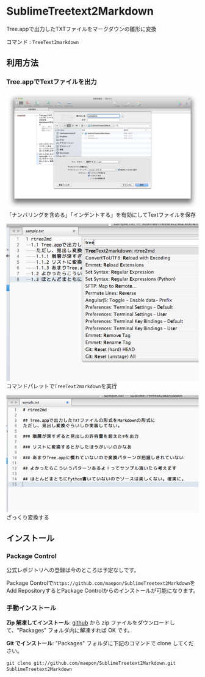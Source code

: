 SublimeTreetext2Markdown
========================

Tree.appで出力したTXTファイルをマークダウンの雛形に変換

コマンド
: ```TreeText2markdown```

## 利用方法

### Tree.appでTextファイルを出力

![STEP1](./step1.png)<br>「ナンバリングを含める」「インデントする」を有効にしてTextファイルを保存

![STEP2](./step2.png)<br>コマンドパレットで```TreeText2markdown```を実行

![STEP3](./step3.png)<br>ざっくり変換する


## インストール

### Package Control

公式レポジトリへの登録は今のところは予定なしです。

Package Controlで```https://github.com/maepon/SublimeTreetext2Markdown```をAdd RepositoryするとPackage Controlからのインストールが可能になります。

### 手動インストール

**Zip 解凍してインストール**: [github](https://github.com/maepon/SublimeTreetext2Markdown) から zip ファイルをダウンロードして、"Packages" フォルダ内に解凍すれば OK です。

**Git でインストール**: "Packages" フォルダに下記のコマンドで clone してください。

    git clone git://github.com/maepon/SublimeTreetext2Markdown.git SublimeTreetext2Markdown
